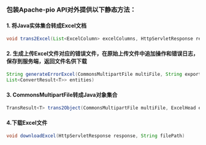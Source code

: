 ### 包装Apache-pio API对外提供以下静态方法：

#### 1. 将Java实体集合转成Excel文档
```java
void trans2Excel(List<ExcelColumn> excelColumns, HttpServletResponse response, List<T> entities)
```
#### 2. 生成上传Excel文件对应的错误文件，在原始上传文件中追加操作和错误日志，保存到服务端，返回文件名供下载
```java
String generateErrorExcel(CommonsMultipartFile multiFile, String exportPath, ExcelHead excelHead, 
List<ConvertResult<T>> entities)
```
#### 3. CommonsMultipartFile转成Java对象集合
```java
TransResult<T> trans2Object(CommonsMultipartFile multiFile, ExcelHead excelHead, Class<T> clz)
```
#### 4.下载Excel文件
```java
void downloadExcel(HttpServletResponse response, String filePath)
```
